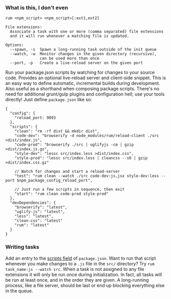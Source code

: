 ### What is this, I don't even
```
rum <npm_script> <npm_script>[:ext1,ext2]

File extensions:
  Associate a task with one or more (comma separated) file extensions
  and it will run whenever a matching file is updated.

Options:
  --spawn, -s  Spawn a long-running task outside of the init queue
  --watch, -w  Monitor changes in the given directory (recursive),
               can be used more than once
  --port, -p   Create a live-reload server on the given port
```
Run your package.json scripts by watching for changes to your source code. Provides an optional live-reload server and client-side snippet. This is an easy way to define automatic, incremental builds during development. Also useful as a shorthand when composing package scripts. There's no need for additional grunt/gulp plugins and configuration hell; use your tools directly! Just define `package.json` like so:
```
{
  "config": {
    "reload_port: 9093
  },
  "scripts": {
    "clean": "rm -rf dist && mkdir dist",
    "code-dev": "browserify -d node_modules/rum/reload-client ./src >dist/index.js",
    "code-prod": "browserify ./src | uglifyjs -cm | gzip >dist/index.js.gz",
    "style-dev": "lessc src/index.less >dist/index.css",
    "style-prod": "lessc src/index.less | cleancss --s0 | gzip >dist/index.css.gz"

    // Watch for changes and start a reload-server
    "test": "rum clean --watch ./src code-dev:js,jsx style-dev:less --port $npm_package_config_reload_port",

    // Just run a few scripts in sequence, then exit
    "start": "rum clean code-prod style-prod"
  },
  "devDependencies": {
    "browserify": "latest",
    "uglify-js": "latest",
    "less": "latest",
    "clean-css": "latest"
    "rum": "latest"
  }
}
```

### Writing tasks
Add an entry to the [scripts field](https://docs.npmjs.com/misc/scripts) of `package.json`. Want to run that script whenever you make changes to a `.js` file in the `src/` directory? Try `rum task_name:js --watch src`. When a task is not assigned to any file extensions it will only be run once during initialization. In fact, all tasks will be run at least once, and in the order they are given. A long-running process, like a file server, should be last or end up blocking everything else in the queue.
